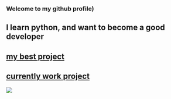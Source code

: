 ### Welcome to my github profile)

## I learn python, and want to become a good developer

## [my best project](https://github.com/EfimkaFeeD/pygameProject)
## [currently work project](https://github.com/EfimkaFeeD/NotifyProject/tree/telegram_bot)

![](https://media.discordapp.net/attachments/1058423758781698088/1063127082017767564/Picsart_23-01-12_19-07-18-368.jpg)
